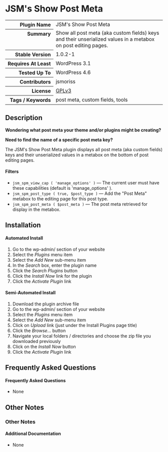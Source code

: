 <h1>JSM&#039;s Show Post Meta</h1>

<table>
<tr><th align="right" valign="top" nowrap>Plugin Name</th><td>JSM&#039;s Show Post Meta</td></tr>
<tr><th align="right" valign="top" nowrap>Summary</th><td>Show all post meta (aka custom fields) keys and their unserialized values in a metabox on post editing pages.</td></tr>
<tr><th align="right" valign="top" nowrap>Stable Version</th><td>1.0.2-1</td></tr>
<tr><th align="right" valign="top" nowrap>Requires At Least</th><td>WordPress 3.1</td></tr>
<tr><th align="right" valign="top" nowrap>Tested Up To</th><td>WordPress 4.6</td></tr>
<tr><th align="right" valign="top" nowrap>Contributors</th><td>jsmoriss</td></tr>
<tr><th align="right" valign="top" nowrap>License</th><td><a href="http://www.gnu.org/licenses/gpl.txt">GPLv3</a></td></tr>
<tr><th align="right" valign="top" nowrap>Tags / Keywords</th><td>post meta, custom fields, tools</td></tr>
</table>

<h2>Description</h2>

<p><strong>Wondering what post meta your theme and/or plugins might be creating?</strong></p>

<p><strong>Need to find the name of a specific post meta key?</strong></p>

<p>The JSM's Show Post Meta plugin displays all post meta (aka custom fields) keys and their unserialized values in a metabox on the bottom of post editing pages.</p>

<h4>Filters</h4>

<ul>
<li><code>jsm_spm_view_cap ( 'manage_options' )</code> &mdash; The current user must have these capabilities (default is 'manage_options' ).</li>
<li><code>jsm_spm_post_type ( true, $post_type )</code> &mdash; Add the "Post Meta" metabox to the editing page for this post type.</li>
<li><code>jsm_spm_post_meta ( $post_meta )</code> &mdash; The post meta retrieved for display in the metabox.</li>
</ul>


<h2>Installation</h2>

<h4>Automated Install</h4>

<ol>
<li>Go to the wp-admin/ section of your website</li>
<li>Select the <em>Plugins</em> menu item</li>
<li>Select the <em>Add New</em> sub-menu item</li>
<li>In the <em>Search</em> box, enter the plugin name</li>
<li>Click the <em>Search Plugins</em> button</li>
<li>Click the <em>Install Now</em> link for the plugin</li>
<li>Click the <em>Activate Plugin</em> link</li>
</ol>

<h4>Semi-Automated Install</h4>

<ol>
<li>Download the plugin archive file</li>
<li>Go to the wp-admin/ section of your website</li>
<li>Select the <em>Plugins</em> menu item</li>
<li>Select the <em>Add New</em> sub-menu item</li>
<li>Click on <em>Upload</em> link (just under the Install Plugins page title)</li>
<li>Click the <em>Browse...</em> button</li>
<li>Navigate your local folders / directories and choose the zip file you downloaded previously</li>
<li>Click on the <em>Install Now</em> button</li>
<li>Click the <em>Activate Plugin</em> link</li>
</ol>


<h2>Frequently Asked Questions</h2>

<h4>Frequently Asked Questions</h4>

<ul>
<li>None</li>
</ul>


<h2>Other Notes</h2>

<h3>Other Notes</h3>
<h4>Additional Documentation</h4>

<ul>
<li>None</li>
</ul>

